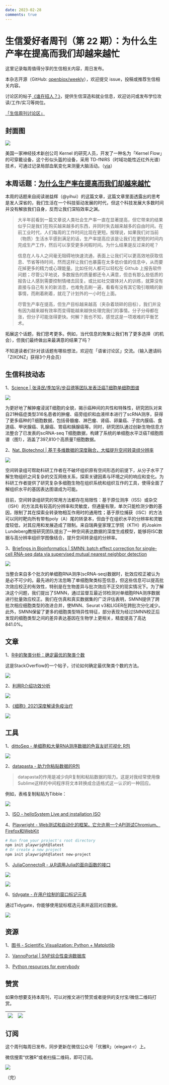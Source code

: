 ```yaml
---
date: 2023-02-28
comments: true
---
```


# 生信爱好者周刊（第 22 期）：为什么生产率在提高而我们却越来越忙

这里记录每周值得分享的生信相关内容，周日发布。

本杂志开源（GitHub: [openbiox/weekly](https://github.com/openbiox/weekly)），欢迎提交 issue，投稿或推荐生信相关内容。

讨论区的帖子[《谁在招人？》](https://github.com/openbiox/weekly/issues/2)，提供生信深造和就业信息，欢迎访问或发布学位攻读/工作/实习等岗位。

[「生信周刊讨论区」](https://github.com/openbiox/weekly/discussions "「生信周刊讨论区」")

## 封面图


![](https://gitee.com/ShixiangWang/ImageCollection/raw/master/2022-3-20/1647746124188-image.png)

美国一家神经技术新创公司 Kernel 的研究人员，开发了一种名为「Kernel Flow」的可穿戴设备，这个形似头盔的设备，采用 TD-fNIRS（时域功能性近红外光谱）技术，可通过记录局部血氧变化来测量大脑活动。（[via](https://www.ifanr.com/1476931?utm_source=rss&utm_medium=rss&utm_campaign=)）


## 本周话题：[为什么生产率在提高而我们却越来越忙](https://yihui.org/cn/2020/07/productivity-busy/)

本周的话题来自阅读谢益辉（@yihui）的这篇文章，这篇文章里面透露出的思考是发人深省的，我们生活在一个科技驱动发展的时代，但这个科技发展大多数时间并没有解放我们自身，反而让我们深陷效率之渊。

> 大半年前看到一篇文章说人类社会生产率一直在显著提高，但它带来的结果似乎只是我们在购买越来越多的东西，并同时失去越来越多的自由时间。在前工业时代，人们每周的工作时间比现在更短。按理说，如果我们对当前（物质）生活水平感到满足的话，生产率提高应该是让我们在更短的时间内完成生产工作，然后可以享受更多闲暇时间。为什么结果是反过来的呢？
>
> 信息在人与人之间毫无阻碍地快速流通，表面上让我们可以更高效地获取信息、节省等待时间，然而这样让我们也暴露在太多低价值的信息中，从而要花掉更多的精力或心理能量。比如任何人都可以轻松在 Github 上报告软件问题；尽管公平地说，多数报告的质量都还令人满意，但总有那么些低质的报告让人感到需要控制情绪去回复。或比如社交媒体对人的训练，就算没有直接与自己有关的新消息，也难免去刷一遍，看看有没有其它吸引眼睛的新事情，而刷着刷着，就花了计划外的一小时在上面。
>
> 尽管生产率在提高，但生产目标越来越高（夹杂着琐碎的目标），我们并没有因为越来越有效率而变得能越来越快处理完我们的事情。分子分母都在涨，但分子可能涨得更快。何解？我也不知，感觉这是一项艰难的平衡艺术。

拓展这个话题，我们思考更多。例如，当代信息的聚集让我们有了更多选择（的机会），但我们最终做出来最满意的结果了吗？

不知道读者们针对该话题有哪些想法，欢迎在「语雀讨论区」交流。（输入邀请码「ZIXONZ」获得3个月会员）

## 生信科技动态

1、[Science | 张泽民/季加孚/步召德等团队发表泛癌T细胞单细胞图谱](https://mp.weixin.qq.com/s/Xt0VdmqjrJlPv_lMYxZquQ)


![](https://gitee.com/ShixiangWang/ImageCollection/raw/master/2022-3-20/1647747752548-image.png)

为更好地了解肿瘤浸润T细胞的全貌，揭示癌种间的共性和特殊性，研究团队对来自21种癌症类型316名患者的肿瘤、癌旁组织和血液样本进行了scRNA测序，获得了更多癌种的T细胞数据，包括骨髓瘤、淋巴瘤、肾癌、卵巢癌、子宫内膜癌、食道癌、甲状腺癌、乳腺癌、胃癌和胰腺癌等。同时，研究团队通过创新生物信息方法整合了已发表的scRNA-seq T细胞数据，构建了系统的单细胞水平泛癌T细胞图谱（图1），涵盖了397,810个高质量T细胞数据。

2、[Nat. Biotechnol | 基于多维数据的深度融合，大幅提升空间转录组分辨率](https://mp.weixin.qq.com/s/tnEyKcK9xwDYHipjBvpUMQ)


![](https://gitee.com/ShixiangWang/ImageCollection/raw/master/2022-3-20/1647747923206-image.png)


空间转录组可帮助科研工作者在不破坏组织原有空间形态的前提下，从分子水平了解生物组织之间复杂的交互网络关系，探索关键因素与环境之间的响应和变化。为科研工作者提供了研究复杂多细胞生物在组织系统和组织互作的工具，使得全面了解组织水平的基因表达图谱成为可能。

目前，空间转录组研究的常用方法都存在局限性：基于原位测序（ISS）或杂交（ISH）的方法具有较高的分辨率和灵敏度，但通量有限，单次只能检测少数的基因，限制了其在探索全转录物相互作用时的通用性；基于原位捕获（ISC）的方法可以同时靶向所有带有poly（A）尾的转录本，但由于在组织水平的分辨率和灵敏度较低，对其应用和发展造成了限制。来自瑞典皇家理工学院（KTH）的Joakim Lundeberg教授研究团队提出了一种空间表达数据的深度生成模型，能够将ISC数据与高分辨率组织学图像结合，提升空间转录组的分辨率。

3、[Briefings in Bioinformatics | SMNN: batch effect correction for single-cell RNA-seq data via supervised mutual nearest neighbor detection](https://mp.weixin.qq.com/s/tZ38J8PRCcg9QCJ9WKWsHA)


![](https://gitee.com/ShixiangWang/ImageCollection/raw/master/2022-3-20/1647748034163-image.png)


当整合来自多个批次的单细胞RNA测序(scRNA-seq)数据时，批效应校正被认为是必不可少的。最先进的方法忽略了单细胞聚类标签信息，但这些信息可以提高批次效应校正的有效性，特别是在生物差异与批次效应不正交的现实情况下。为了解决这个问题，我们提出了SMNN，通过监督互最近邻检测对单细胞RNA测序数据进行批量效应校正。我们在仿真和真实数据集的广泛评估表明，SMNN提供了跨批次相应细胞类型的改进合并，使MNN、Seurat v3和LIGER在跨批次分化减少。此外，SMNN保留了更多的细胞类型特异性特征，部分表现为经过SMNN校正后发现的细胞类型之间的差异表达基因在生物学上更相关，精度提高了高达841.0%。


## 文章

1、[R中的聚类分析：确定最优的聚类个数](https://stackoverflow.com/questions/15376075/cluster-analysis-in-r-determine-the-optimal-number-of-clusters)

这是StackOverflow的一个帖子，讨论如何确定最优聚类个数的方法。


![](https://gitee.com/ShixiangWang/ImageCollection/raw/master/2022-3-20/1647748348489-image.png)


2、[利用R介绍功效分析](https://newpblog.netlify.app/2021-11-19-bit-by-bit-power-analysis/)


![](https://gitee.com/ShixiangWang/ImageCollection/raw/master/2022-3-20/1647747605938-image.png)

3、[《细胞》2021深度解读免疫治疗](https://mp.weixin.qq.com/s/wVmxoVez7ujBb-i4pbsZ-g)


![](https://gitee.com/ShixiangWang/ImageCollection/raw/master/2022-3-20/1647747668934-image.png)


## 工具

1、[dittoSeq - 单细胞和大量RNA测序数据的色盲友好可视化 R包](https://github.com/dtm2451/dittoSeq)


![](https://gitee.com/ShixiangWang/ImageCollection/raw/master/2022-3-20/1647746896900-image.png)

2、[datapasta - 助力你粘贴数据的R包](https://github.com/MilesMcBain/datapasta)

> datapasta的作用是减少向R复制和粘贴数据的阻力。这是对我经常使用像Sublime这样的中间程序将文本转换成合适格式这一认识的一种回应。

例如，表格复制粘贴为Tibble：

![](https://gitee.com/ShixiangWang/ImageCollection/raw/master/2022-3-20/1647747063559-image.png)


3、[ISO - helloSystem Live and installation ISO](https://github.com/helloSystem/ISO)

4、[Playwright - Web测试和自动化的框架。它允许用一个API测试Chromium、Firefox和WebKit](https://github.com/microsoft/playwright)

```sh
# Run from your project's root directory
npm init playwright@latest
# Or create a new project
npm init playwright@latest new-project
```

5、[JuliaConnectoR - 从R调用Julia的面向函数的接口](https://github.com/stefan-m-lenz/JuliaConnectoR)


![](https://gitee.com/ShixiangWang/ImageCollection/raw/master/2022-3-20/1647747313038-image.png)


![](https://gitee.com/ShixiangWang/ImageCollection/raw/master/2022-3-20/1647747347532-image.png)

6、[tidygate - 在用户绘制的窗口标记元素](https://github.com/stemangiola/tidygate)

通过Tidygate，你能够使用鼠标框选元素并返回对应数据。

![](https://gitee.com/ShixiangWang/ImageCollection/raw/master/2022-3-20/1647747442819-image.png)



## 资源

1、[图书 - Scientific Visualization: Python + Matplotlib](https://github.com/rougier/scientific-visualization-book#read-the-book)

2、[VannoPortal | SNP综合性查询数据库](https://mp.weixin.qq.com/s/PZdmkzkoD5bJzA2GcnVQAg)

3、[Python resources for everybody](https://github.com/learnbyexample/py_resources)


## 赞赏

如果你想要支持本周刊，可以对推文进行赞赏或者提供的支付宝/微信二维码打赏。

| ![](https://gitee.com/ShixiangWang/ImageCollection/raw/master/png/202109171440597.jpg) | ![](https://gitee.com/ShixiangWang/ImageCollection/raw/master/png/202109171440452.jpg) |
| ------------------------------------------------------------ | ------------------------------------------------------------ |

## 订阅

这个周刊每周日发布，同步更新在微信公众号「优雅R」（elegant-r）上。

微信搜索“优雅R”或者扫描二维码，即可订阅。

![](https://gitee.com/ShixiangWang/ImageCollection/raw/master/png/202109101438292.jpg)

（完）

